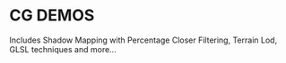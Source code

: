 # CG DEMOS
Includes Shadow Mapping with Percentage Closer Filtering, Terrain Lod, GLSL techniques and more... 
